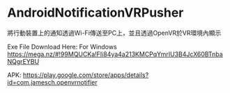 # AndroidNotificationVRPusher
將行動裝置上的通知透過Wi-Fi傳送至PC上，並且透過OpenVR於VR環境內顯示

Exe File Download Here: For Windows
https://mega.nz/#!99MQUCKa!FIi84ya4a213KMCPqYmrIU3B4JcX60BTnbaNQgrEYBU

APK:
https://play.google.com/store/apps/details?id=com.jamesch.openvrnotifier
